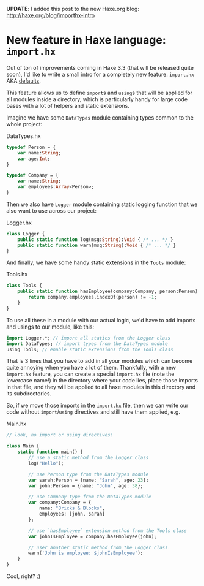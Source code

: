 [tags]: haxe
[disqus]: 140498695225

**UPDATE**: I added this post to the new Haxe.org blog: http://haxe.org/blog/importhx-intro

# New feature in Haxe language: `import.hx`

Out of ton of improvements coming in Haxe 3.3 (that will be released quite soon), I'd like to write a small intro for a completely new feature: `import.hx` AKA [defaults](https://github.com/HaxeFoundation/haxe/issues/1138).

This feature allows us to define `import`s and `using`s that will be applied for all modules inside a directory, which is particularly handy for large code bases with a lot of helpers and static extensions.

Imagine we have some `DataTypes` module containing types common to the whole project:

DataTypes.hx
```haxe
typedef Person = {
    var name:String;
    var age:Int;
}

typedef Company = {
    var name:String;
    var employees:Array<Person>;
}
```

Then we also have `Logger` module containing static logging function that we also want to use across our project:

Logger.hx
```haxe
class Logger {
    public static function log(msg:String):Void { /* ... */ }
    public static function warn(msg:String):Void { /* ... */ }
}
```

And finally, we have some handy static extensions in the `Tools` module:

Tools.hx
```haxe
class Tools {
    public static function hasEmployee(company:Company, person:Person) {
        return company.employees.indexOf(person) != -1;
    }
}
```

To use all these in a module with our actual logic, we'd have to add imports and usings to our module, like this:

```haxe
import Logger.*; // import all statics from the Logger class
import DataTypes; // import types from the DataTypes module
using Tools; // enable static extensions from the Tools class
```

That is 3 lines that you have to add in all your modules which can become quite annoying when you have a lot of them. Thankfully, with a new `import.hx` feature, you can create a special `import.hx` file (note the lowercase name!) in the directory where your code lies, place those imports in that file, and they will be applied to all haxe modules in this directory and its subdirectories.

So, if we move those imports in the `import.hx` file, then we can write our code without `import`/`using` directives and still have them applied, e.g.

Main.hx
```haxe
// look, no import or using directives!

class Main {
    static function main() {
        // use a static method from the Logger class
        log("Hello");

        // use Person type from the DataTypes module
        var sarah:Person = {name: "Sarah", age: 23}; 
        var john:Person = {name: "John", age: 38};

        // use Company type from the DataTypes module
        var company:Company = {
            name: "Bricks & Blocks",
            employees: [john, sarah]
        };

        // use `hasEmployee` extension method from the Tools class
        var johnIsEmployee = company.hasEmployee(john);

        // user another static method from the Logger class
        warn('John is employee: $johnIsEmployee');
    }
}
```

Cool, right? :)
